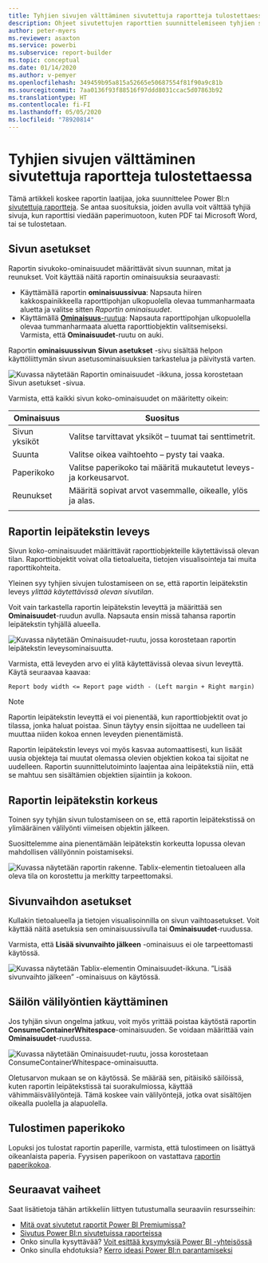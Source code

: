 ```yaml
---
title: Tyhjien sivujen välttäminen sivutettuja raportteja tulostettaessa
description: Ohjeet sivutettujen raporttien suunnittelemiseen tyhjien sivujen välttämiseksi tulostettaessa.
author: peter-myers
ms.reviewer: asaxton
ms.service: powerbi
ms.subservice: report-builder
ms.topic: conceptual
ms.date: 01/14/2020
ms.author: v-pemyer
ms.openlocfilehash: 349459b95a815a52665e50687554f81f90a9c81b
ms.sourcegitcommit: 7aa0136f93f88516f97ddd8031ccac5d07863b92
ms.translationtype: HT
ms.contentlocale: fi-FI
ms.lasthandoff: 05/05/2020
ms.locfileid: "78920814"
---
```

# <a name="avoid-blank-pages-when-printing-paginated-reports"></a>Tyhjien sivujen välttäminen sivutettuja raportteja tulostettaessa

Tämä artikkeli koskee raportin laatijaa, joka suunnittelee Power BI:n [sivutettuja raportteja](../paginated-reports/paginated-reports-report-builder-power-bi.md). Se antaa suosituksia, joiden avulla voit välttää tyhjiä sivuja, kun raporttisi viedään paperimuotoon, kuten PDF tai Microsoft Word, tai se tulostetaan.

## <a name="page-setup"></a>Sivun asetukset

Raportin sivukoko-ominaisuudet määrittävät sivun suunnan, mitat ja reunukset. Voit käyttää näitä raportin ominaisuuksia seuraavasti:

- Käyttämällä raportin **ominaisuussivua**: Napsauta hiiren kakkospainikkeella raporttipohjan ulkopuolella olevaa tummanharmaata aluetta ja valitse sitten _Raportin ominaisuudet_.
- Käyttämällä [**Ominaisuus**-ruutua](../paginated-reports/paginated-reports-report-design-view.md#4-properties-pane): Napsauta raporttipohjan ulkopuolella olevaa tummanharmaata aluetta raporttiobjektin valitsemiseksi. Varmista, että **Ominaisuudet**-ruutu on auki.

Raportin **ominaisuussivun** **Sivun asetukset** -sivu sisältää helpon käyttöliittymän sivun asetusominaisuuksien tarkastelua ja päivitystä varten.

![Kuvassa näytetään Raportin ominaisuudet -ikkuna, jossa korostetaan Sivun asetukset -sivua.](media/report-paginated-blank-page/report-page-setup-properties.png)

Varmista, että kaikki sivun koko-ominaisuudet on määritetty oikein:

|Ominaisuus|Suositus|
|---------|---------|
|Sivun yksiköt|Valitse tarvittavat yksiköt – tuumat tai senttimetrit.|
|Suunta|Valitse oikea vaihtoehto – pysty tai vaaka.|
|Paperikoko|Valitse paperikoko tai määritä mukautetut leveys- ja korkeusarvot.|
|Reunukset|Määritä sopivat arvot vasemmalle, oikealle, ylös ja alas.|
|||

## <a name="report-body-width"></a>Raportin leipätekstin leveys

Sivun koko-ominaisuudet määrittävät raporttiobjekteille käytettävissä olevan tilan. Raporttiobjektit voivat olla tietoalueita, tietojen visualisointeja tai muita raporttikohteita.

Yleinen syy tyhjien sivujen tulostamiseen on se, että raportin leipätekstin leveys _ylittää käytettävissä olevan sivutilan_.

Voit vain tarkastella raportin leipätekstin leveyttä ja määrittää sen **Ominaisuudet**-ruudun avulla. Napsauta ensin missä tahansa raportin leipätekstin tyhjällä alueella.

![Kuvassa näytetään Ominaisuudet-ruutu, jossa korostetaan raportin leipätekstin leveysominaisuutta.](media/report-paginated-blank-page/report-body-properties-width.png)

Varmista, että leveyden arvo ei ylitä käytettävissä olevaa sivun leveyttä. Käytä seuraavaa kaavaa:

```Report body width <= Report page width - (Left margin + Right margin)```

> [!NOTE]
> Raportin leipätekstin leveyttä ei voi pienentää, kun raporttiobjektit ovat jo tilassa, jonka haluat poistaa. Sinun täytyy ensin sijoittaa ne uudelleen tai muuttaa niiden kokoa ennen leveyden pienentämistä.
>
> Raportin leipätekstin leveys voi myös kasvaa automaattisesti, kun lisäät uusia objekteja tai muutat olemassa olevien objektien kokoa tai sijoitat ne uudelleen. Raportin suunnittelutoiminto laajentaa aina leipätekstiä niin, että se mahtuu sen sisältämien objektien sijaintiin ja kokoon.

## <a name="report-body-height"></a>Raportin leipätekstin korkeus

Toinen syy tyhjän sivun tulostamiseen on se, että raportin leipätekstissä on ylimääräinen välilyönti viimeisen objektin jälkeen.

Suosittelemme aina pienentämään leipätekstin korkeutta lopussa olevan mahdollisen välilyönnin poistamiseksi.

![Kuvassa näytetään raportin rakenne. Tablix-elementin tietoalueen alla oleva tila on korostettu ja merkitty tarpeettomaksi.](media/report-paginated-blank-page/report-body-remove-trailing-space.png)

## <a name="page-break-options"></a>Sivunvaihdon asetukset

Kullakin tietoalueella ja tietojen visualisoinnilla on sivun vaihtoasetukset. Voit käyttää näitä asetuksia sen ominaisuussivulla tai **Ominaisuudet**-ruudussa.

Varmista, että **Lisää sivunvaihto jälkeen** -ominaisuus ei ole tarpeettomasti käytössä.

![Kuvassa näytetään Tablix-elementin Ominaisuudet-ikkuna. ”Lisää sivunvaihto jälkeen” -ominaisuus on käytössä.](media/report-paginated-blank-page/data-region-page-break-option-after.png)

## <a name="consume-container-whitespace"></a>Säilön välilyöntien käyttäminen

Jos tyhjän sivun ongelma jatkuu, voit myös yrittää poistaa käytöstä raportin **ConsumeContainerWhitespace**-ominaisuuden. Se voidaan määrittää vain **Ominaisuudet**-ruudussa.

![Kuvassa näytetään Ominaisuudet-ruutu, jossa korostetaan ConsumeContainerWhitespace-ominaisuutta.](media/report-paginated-blank-page/report-properties-consumecontainerwhitespace.png)

Oletusarvon mukaan se on käytössä. Se määrää sen, pitäisikö säilöissä, kuten raportin leipätekstissä tai suorakulmiossa, käyttää vähimmäisvälilyöntejä. Tämä koskee vain välilyöntejä, jotka ovat sisältöjen oikealla puolella ja alapuolella.

## <a name="printer-paper-size"></a>Tulostimen paperikoko

Lopuksi jos tulostat raportin paperille, varmista, että tulostimeen on lisättyä oikeanlaista paperia. Fyysisen paperikoon on vastattava [raportin paperikokoa](#page-setup).

## <a name="next-steps"></a>Seuraavat vaiheet

Saat lisätietoja tähän artikkeliin liittyen tutustumalla seuraaviin resursseihin:

- [Mitä ovat sivutetut raportit Power BI Premiumissa?](../paginated-reports/paginated-reports-report-builder-power-bi.md)
- [Sivutus Power BI:n sivutetuissa raporteissa](../paginated-reports/paginated-reports-pagination.md)
- Onko sinulla kysyttävää? [Voit esittää kysymyksiä Power BI -yhteisössä](https://community.powerbi.com/)
- Onko sinulla ehdotuksia? [Kerro ideasi Power BI:n parantamiseksi](https://ideas.powerbi.com)
